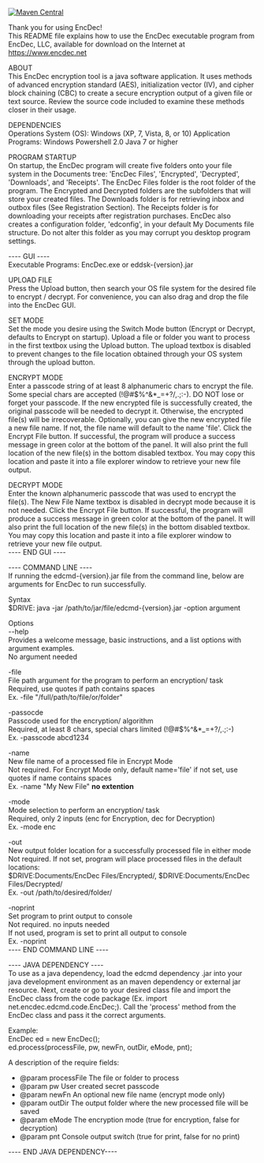 [![Maven Central](https://maven-badges.herokuapp.com/maven-central/net.encdec/edcmd/badge.svg)](https://maven-badges.herokuapp.com/maven-central/net.encdec/edcmd)

Thank you for using EncDec!  
This README file explains how to use the EncDec executable program from EncDec, LLC, 
available for download on the Internet at https://www.encdec.net

ABOUT  
This EncDec encryption tool is a java software application. It uses methods of 
advanced encryption standard (AES), initialization vector (IV), and cipher block 
chaining (CBC) to create a secure encryption output of a given file or text source. 
Review the source code included to examine these methods closer in their usage.

DEPENDENCIES  
Operations System (OS):
Windows (XP, 7, Vista, 8, or 10)
Application Programs:
Windows Powershell 2.0
Java 7 or higher

PROGRAM STARTUP  
On startup, the EncDec program will create five folders onto your file system in the 
Documents tree: 'EncDec Files', 'Encrypted', 'Decrypted', 'Downloads', and 'Receipts'. 
The EncDec Files folder is the root folder of the program. The Encrypted and Decrypted 
folders are the subfolders that will store your created files. The Downloads folder is 
for retrieving inbox and outbox files (See Registration Section). The Receipts folder 
is for downloading your receipts after registration purchases. EncDec also creates a 
configuration folder, 'edconfig', in your default My Documents file structure. Do not 
alter this folder as you may corrupt you desktop program settings.  

---- GUI ----  
Executable Programs: EncDec.exe or eddsk-{version}.jar  

UPLOAD FILE  
Press the Upload button, then search your OS file system for the desired 
file to encrypt / decrypt. For convenience, you can also drag and drop the file into 
the EncDec GUI. 

SET MODE  
Set the mode you desire using the Switch Mode button (Encrypt or Decrypt, defaults 
to Encrypt on startup). Upload a file or folder you want to process in the first textbox using 
the Upload button. The upload textbox is disabled to prevent changes to the file 
location obtained through your OS system through the upload button.  

ENCRYPT MODE  
Enter a passcode string of at least 8 alphanumeric chars to encrypt the file. Some 
special chars are accepted (!@#$%^&*_=+?/,.;:-). DO NOT lose or forget your passcode. 
If the new encrypted file is successfully created, the original passcode will be 
needed to decrypt it. Otherwise, the encrypted file(s) will be irrecoverable. Optionally, 
you can give the new encrypted file a new file name. If not, the file name will 
default to the name 'file'. Click the Encrypt File button. If successful, the program 
will produce a success message in green color at the bottom of the panel. It will also 
print the full location of the new file(s) in the bottom disabled textbox. You may copy this 
location and paste it into a file explorer window to retrieve your new file output.  

DECRYPT MODE  
Enter the known alphanumeric passcode that was used to encrypt the file(s). The New 
File Name textbox is disabled in decrypt mode because it is not needed. Click the 
Encrypt File button. If successful, the program will produce a success message in 
green color at the bottom of the panel. It will also print the full location of the 
new file(s) in the bottom disabled textbox. You may copy this location and paste it 
into a file explorer window to retrieve your new file output.  
---- END GUI ----  

---- COMMAND LINE ----  
If running the edcmd-{version}.jar file from the command line, below are arguments for EncDec to 
run successfully.  

Syntax  
$DRIVE: java -jar /path/to/jar/file/edcmd-{version}.jar -option argument  

Options  
--help  
Provides a welcome message, basic instructions, and a list options with argument examples.  
No argument needed  

-file  
File path argument for the program to perform an encryption/ task  
Required, use quotes if path contains spaces  
Ex. -file "/full/path/to/file/or/folder"  

-passocde  
Passcode used for the encryption/ algorithm  
Required, at least 8 chars, special chars limited (!@#$%^&*_=+?/,.;:-)  
Ex. -passcode abcd1234  

-name  
New file name of a processed file in Encrypt Mode  
Not required. For Encrypt Mode only, default name='file' if not set, use quotes if name contains spaces  
Ex. -name "My New File" **no extention**  

-mode  
Mode selection to perform an encryption/ task  
Required, only 2 inputs (enc for Encryption, dec for Decryption)  
Ex. -mode enc  

-out  
New output folder location for a successfully processed file in either mode  
Not required. If not set, program will place processed files in the default locations:  
$DRIVE:Documents/EncDec Files/Encrypted/, $DRIVE:Documents/EncDec Files/Decrypted/  
Ex. -out /path/to/desired/folder/  

-noprint  
Set program to print output to console  
Not required. no inputs needed  
If not used, program is set to print all output to console  
Ex. -noprint  
---- END COMMAND LINE ----  

---- JAVA DEPENDENCY ----  
To use as a java dependency, load the edcmd dependency .jar into your java development 
environment as an maven dependency or external jar resource. Next, create or go to your
desired class file and import the EncDec class from the code package 
(Ex. import net.encdec.edcmd.code.EncDec;). Call the 'process' method from the 
EncDec class and pass it the correct arguments.

Example:  
EncDec ed = new EncDec();  
ed.process(processFile, pw, newFn, outDir, eMode, pnt);  

A description of the require fields:  
* @param processFile The file or folder to process  
* @param pw User created secret passcode  
* @param newFn An optional new file name (encrypt mode only)  
* @param outDir The output folder where the new processed file will be saved  
* @param eMode The encryption mode (true for encryption, false for decryption)  
* @param pnt Console output switch (true for print, false for no print)  

---- END JAVA DEPENDENCY----  